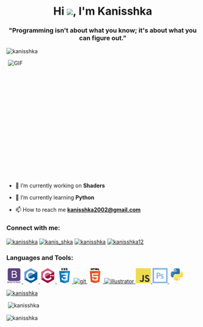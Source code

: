 <h1 align="center">Hi <img src="https://media.giphy.com/media/hvRJCLFzcasrR4ia7z/giphy.gif" width="33px">, I'm Kanisshka</h1>
<h3 align="center">"Programming isn't about what you know; it's about what you can figure out.”</h3>

<p align="left"> <img src="https://komarev.com/ghpvc/?username=kanisshka&label=Profile%20views&color=0e75b6&style=flat" alt="kanisshka" /> </p>

<img align="right" alt="GIF" src="https://github.com/abhisheknaiidu/abhisheknaiidu/blob/master/code.gif?raw=true" width="500" height="320" />

- 🔭 I’m currently working on **Shaders**

- 🌱 I’m currently learning **Python**

- 📫 How to reach me **kanisshka2002@gmail.com**

<h3 align="left">Connect with me:</h3>
<p align="left">
<a href="https://linkedin.com/in/kanisshka" target="blank"><img align="center" src="https://cdn.jsdelivr.net/npm/simple-icons@3.0.1/icons/linkedin.svg" alt="kanisshka" height="30" width="40" /></a>
<a href="https://instagram.com/kanis_shka" target="blank"><img align="center" src="https://cdn.jsdelivr.net/npm/simple-icons@3.0.1/icons/instagram.svg" alt="kanis_shka" height="30" width="40" /></a>
<a href="https://www.codechef.com/users/kanisshka" target="blank"><img align="center" src="https://cdn.jsdelivr.net/npm/simple-icons@3.1.0/icons/codechef.svg" alt="kanisshka" height="30" width="40" /></a>
<a href="https://www.leetcode.com/kanisshka12" target="blank"><img align="center" src="https://cdn.jsdelivr.net/npm/simple-icons@3.0.1/icons/leetcode.svg" alt="kanisshka12" height="30" width="40" /></a>
</p>

<h3 align="left">Languages and Tools:</h3>
<p align="left"> <a href="https://getbootstrap.com" target="_blank"> <img src="https://raw.githubusercontent.com/devicons/devicon/master/icons/bootstrap/bootstrap-plain-wordmark.svg" alt="bootstrap" width="40" height="40"/> </a> <a href="https://www.cprogramming.com/" target="_blank"> <img src="https://raw.githubusercontent.com/devicons/devicon/master/icons/c/c-original.svg" alt="c" width="40" height="40"/> </a> <a href="https://www.w3schools.com/cpp/" target="_blank"> <img src="https://raw.githubusercontent.com/devicons/devicon/master/icons/cplusplus/cplusplus-original.svg" alt="cplusplus" width="40" height="40"/> </a> <a href="https://www.w3schools.com/css/" target="_blank"> <img src="https://raw.githubusercontent.com/devicons/devicon/master/icons/css3/css3-original-wordmark.svg" alt="css3" width="40" height="40"/> </a> <a href="https://git-scm.com/" target="_blank"> <img src="https://www.vectorlogo.zone/logos/git-scm/git-scm-icon.svg" alt="git" width="40" height="40"/> </a> <a href="https://www.w3.org/html/" target="_blank"> <img src="https://raw.githubusercontent.com/devicons/devicon/master/icons/html5/html5-original-wordmark.svg" alt="html5" width="40" height="40"/> </a> <a href="https://www.adobe.com/in/products/illustrator.html" target="_blank"> <img src="https://www.vectorlogo.zone/logos/adobe_illustrator/adobe_illustrator-icon.svg" alt="illustrator" width="40" height="40"/> </a> <a href="https://developer.mozilla.org/en-US/docs/Web/JavaScript" target="_blank"> <img src="https://raw.githubusercontent.com/devicons/devicon/master/icons/javascript/javascript-original.svg" alt="javascript" width="40" height="40"/> </a> <a href="https://www.photoshop.com/en" target="_blank"> <img src="https://raw.githubusercontent.com/devicons/devicon/master/icons/photoshop/photoshop-line.svg" alt="photoshop" width="40" height="40"/> </a> <a href="https://www.python.org" target="_blank"> <img src="https://raw.githubusercontent.com/devicons/devicon/master/icons/python/python-original.svg" alt="python" width="40" height="40"/> </a> </p>

<p align="left"> <a href="https://github.com/ryo-ma/github-profile-trophy"><img src="https://github-profile-trophy.vercel.app/?username=kanisshka" alt="kanisshka" /></a> </p>

<p>&nbsp;<img align="center" src="https://github-readme-stats.vercel.app/api?username=kanisshka&show_icons=true&locale=en" alt="kanisshka" /></p>

<p><img align="center" src="https://github-readme-streak-stats.herokuapp.com/?user=kanisshka&" alt="kanisshka" /></p>

